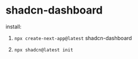 # shadcn-dashboard

install:

1. ```npx create-next-app@latest```
  shadcn-dashboard

2. ```npx shadcn@latest init```


